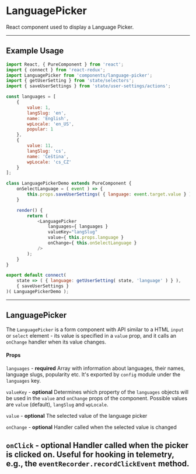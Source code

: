 LanguagePicker
==============

React component used to display a Language Picker.

---

## Example Usage

```js
import React, { PureComponent } from 'react';
import { connect } from 'react-redux';
import LanguagePicker from 'components/language-picker';
import { getUserSetting } from 'state/selectors';
import { saveUserSettings } from 'state/user-settings/actions';

const languages = [
	{
		value: 1,
		langSlug: 'en',
		name: 'English',
		wpLocale: 'en_US',
		popular: 1
	},
	{
		value: 11,
		langSlug: 'cs',
		name: 'Čeština',
		wpLocale: 'cs_CZ'
	}
];

class LanguagePickerDemo extends PureComponent {
	onSelectLanguage = ( event ) => {
		this.props.saveUserSettings( { language: event.target.value } );
	}

	render() {
		return (
			<LanguagePicker
				languages={ languages }
				valueKey="langSlug"
				value={ this.props.language }
				onChange={ this.onSelectLanguage }
			/>
		);
	}
}

export default connect(
	state => ( { language: getUserSetting( state, 'language' ) } ),
	{ saveUserSettings }
)( LanguagePickerDemo );
```

---

## LanguagePicker

The `LanguagePicker` is a form component with API similar to a HTML `input` or `select`
element - its value is specified in a `value` prop, and it calls an `onChange` handler
when its value changes.

#### Props

`languages` - **required** Array with information about languages, their names, language
slugs, popularity etc. It's exported by `config` module under the `languages` key.

`valueKey` - **optional** Determines which property of the `languages` objects will be used
in the `value` and `onChange` props of the component. Possible values are `value` (default),
`langSlug` and `wpLocale`.

`value` - **optional** The selected value of the language picker

`onChange` - **optional** Handler called when the selected value is changed

`onClick` - **optional** Handler called when the picker is clicked on. Useful for hooking
in telemetry, e.g., the `eventRecorder.recordClickEvent` method.
------------

